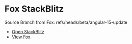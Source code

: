 # Fox StackBlitz

Source Branch from Fox: refs/heads/beta/angular-15-update

- [Open StackBlitz](https://stackblitz.com/github/assecosolutions/fox-stackblitz/tree/3f38772a53dedab5a7dfd8f4529ce93be7977fdd?terminal=start)
- [View Fox](https://github.com/assecosolutions/fox/tree/40c363381fc155d72c4de65e792b656b21c6e981)
